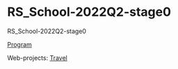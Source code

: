 # RS_School-2022Q2-stage0
RS_School-2022Q2-stage0

[Program](https://github.com/rolling-scopes-school/tasks/tree/master/stage0)

Web-projects:
[Travel](https://viktorzarvanskyi.github.io/RS_School-2022Q2-stage0/week03-05_travel/)
